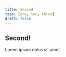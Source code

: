 ```yaml
---
title: Second
tags: [one, two, three]
draft: false
---
```


## Second!

Lorem ipsum dolos sit amet.
